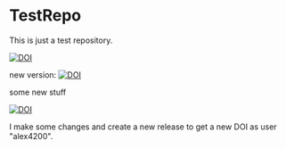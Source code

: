 # TestRepo

This is just a test repository.

[![DOI](https://zenodo.org/badge/DOI/10.5281/zenodo.6670536.svg)](https://doi.org/10.5281/zenodo.6670536)

new version: 
[![DOI](https://zenodo.org/badge/413681930.svg)](https://zenodo.org/badge/latestdoi/413681930)


some new stuff

[![DOI](https://zenodo.org/badge/504052361.svg)](https://zenodo.org/badge/latestdoi/504052361)

I make some changes and create a new release to get a new DOI as user "alex4200". 
